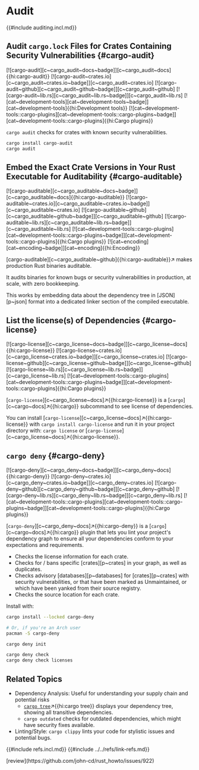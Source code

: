 # Audit

{{#include auditing.incl.md}}

## Audit `cargo.lock` Files for Crates Containing Security Vulnerabilities {#cargo-audit}

[![cargo-audit][c~cargo_audit~docs~badge]][c~cargo_audit~docs]{{hi:cargo-audit}}
[![cargo-audit~crates.io][c~cargo_audit~crates.io~badge]][c~cargo_audit~crates.io]
[![cargo-audit~github][c~cargo_audit~github~badge]][c~cargo_audit~github]
[![cargo-audit~lib.rs][c~cargo_audit~lib.rs~badge]][c~cargo_audit~lib.rs]
[![cat~development-tools][cat~development-tools~badge]][cat~development-tools]{{hi:Development tools}} [![cat~development-tools::cargo-plugins][cat~development-tools::cargo-plugins~badge]][cat~development-tools::cargo-plugins]{{hi:Cargo plugins}}

`cargo audit` checks for crates with known security vulnerabilities.

```sh
cargo install cargo-audit
cargo audit
```

## Embed the Exact Crate Versions in Your Rust Executable for Auditability {#cargo-auditable}

[![cargo-auditable][c~cargo_auditable~docs~badge]][c~cargo_auditable~docs]{{hi:cargo-auditable}}
[![cargo-auditable~crates.io][c~cargo_auditable~crates.io~badge]][c~cargo_auditable~crates.io]
[![cargo-auditable~github][c~cargo_auditable~github~badge]][c~cargo_auditable~github]
[![cargo-auditable~lib.rs][c~cargo_auditable~lib.rs~badge]][c~cargo_auditable~lib.rs]
[![cat~development-tools::cargo-plugins][cat~development-tools::cargo-plugins~badge]][cat~development-tools::cargo-plugins]{{hi:Cargo plugins}}
[![cat~encoding][cat~encoding~badge]][cat~encoding]{{hi:Encoding}}

[cargo-auditable][c~cargo_auditable~github]{{hi:cargo-auditable}}↗ makes production Rust binaries auditable.

It audits binaries for known bugs or security vulnerabilities in production, at scale, with zero bookkeeping.

This works by embedding data about the dependency tree in [JSON][p~json] format into a dedicated linker section of the compiled executable.

## List the license(s) of Dependencies {#cargo-license}

[![cargo-license][c~cargo_license~docs~badge]][c~cargo_license~docs]{{hi:cargo-license}}
[![cargo-license~crates.io][c~cargo_license~crates.io~badge]][c~cargo_license~crates.io]
[![cargo-license~github][c~cargo_license~github~badge]][c~cargo_license~github]
[![cargo-license~lib.rs][c~cargo_license~lib.rs~badge]][c~cargo_license~lib.rs]
[![cat~development-tools::cargo-plugins][cat~development-tools::cargo-plugins~badge]][cat~development-tools::cargo-plugins]{{hi:Cargo plugins}}

[`cargo-license`][c~cargo_license~docs]↗{{hi:cargo-license}} is a [`cargo`][c~cargo~docs]↗{{hi:cargo}} subcommand to see license of dependencies.

You can install [`cargo-license`][c~cargo_license~docs]↗{{hi:cargo-license}} with `cargo install cargo-license` and run it in your project directory with: `cargo license` or [`cargo-license`][c~cargo_license~docs]↗{{hi:cargo-license}}.

## `cargo deny` {#cargo-deny}

[![cargo-deny][c~cargo_deny~docs~badge]][c~cargo_deny~docs]{{hi:cargo-deny}}
[![cargo-deny~crates.io][c~cargo_deny~crates.io~badge]][c~cargo_deny~crates.io]
[![cargo-deny~github][c~cargo_deny~github~badge]][c~cargo_deny~github]
[![cargo-deny~lib.rs][c~cargo_deny~lib.rs~badge]][c~cargo_deny~lib.rs]
[![cat~development-tools::cargo-plugins][cat~development-tools::cargo-plugins~badge]][cat~development-tools::cargo-plugins]{{hi:Cargo plugins}}

[`cargo-deny`][c~cargo_deny~docs]↗{{hi:cargo-deny}} is a [`cargo`][c~cargo~docs]↗{{hi:cargo}} plugin that lets you lint your project's dependency graph to ensure all your dependencies conform to your expectations and requirements.

- Checks the license information for each crate.
- Checks for / bans specific [crates][p~crates] in your graph, as well as duplicates.
- Checks advisory [databases][p~databases] for [crates][p~crates] with security vulnerabilities, or that have been marked as Unmaintained, or which have been yanked from their source registry.
- Checks the source location for each crate.

Install with:

```sh
cargo install --locked cargo-deny

# Or, if you're an Arch user
pacman -S cargo-deny
```

```sh
cargo deny init

cargo deny check
cargo deny check licenses
```

## Related Topics

- Dependency Analysis: Useful for understanding your supply chain and potential risks
  - [`cargo tree`](https://doc.rust-lang.org/cargo/commands/cargo-tree.html)↗{{hi:cargo tree}} displays your dependency tree, showing all transitive dependencies.
  - `cargo outdated` checks for outdated dependencies, which might have security fixes available.
- Linting/Style: `cargo clippy` lints your code for stylistic issues and potential bugs.

{{#include refs.incl.md}}
{{#include ../../refs/link-refs.md}}

<div class="hidden">
[review](https://github.com/john-cd/rust_howto/issues/922)
</div>

